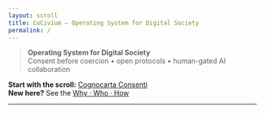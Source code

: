 ```yaml
---
layout: scroll
title: CoCivium — Operating System for Digital Society
permalink: /
---
```


> **Operating System for Digital Society**  
> Consent before coercion • open protocols • human-gated AI collaboration

**Start with the scroll:** [Cognocarta Consenti](/scroll/Cognocarta_Consenti.md)  
**New here?** See the [Why · Who · How](https://github.com/rickballard/CoCivium#why--who--how-30s)

---
